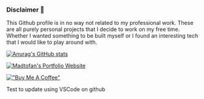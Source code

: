 ### Disclaimer 📢

This Github profile is in no way not related to my professional work. These are all purely personal projects that I decide to work on my free time. Whether I wanted something to be built myself or I found an interesting tech that I would like to play around with.

[![Anurag's GitHub stats](https://github-readme-stats.vercel.app/api?username=madtofan&theme=tokyonight)](https://github.com/anuraghazra/github-readme-stats)

[![Madtofan's Portfolio Website](https://madtofan.win/read-more-button.png)](http://madtofan.win)

[!["Buy Me A Coffee"](https://www.buymeacoffee.com/assets/img/custom_images/orange_img.png)](https://www.buymeacoffee.com/madtofan)

Test to update using VSCode on github